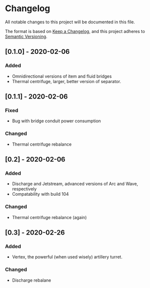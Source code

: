 # Changelog

All notable changes to this project will be documented in this file.

The format is based on [Keep a Changelog](https://keepachangelog.com/en/1.0.0/),
and this project adheres to [Semantic Versioning](https://semver.org/spec/v2.0.0.html).

## [0.1.0] - 2020-02-06
### Added
- Omnidirectional versions of item and fluid bridges
- Thermal centrifuge, larger, better version of separator.
## [0.1.1] - 2020-02-06
### Fixed
- Bug with bridge conduit power consumption
### Changed
- Thermal centrifuge rebalance

## [0.2] - 2020-02-06
### Added
- Discharge and Jetstream, advanced versions of Arc and Wave, respectively
- Compatability with build 104
### Changed
- Thermal centrifuge rebalance (again)

## [0.3] - 2020-02-26
### Added
- Vertex, the powerful (when used wisely) artillery turret.
### Changed
- Discharge rebalane

